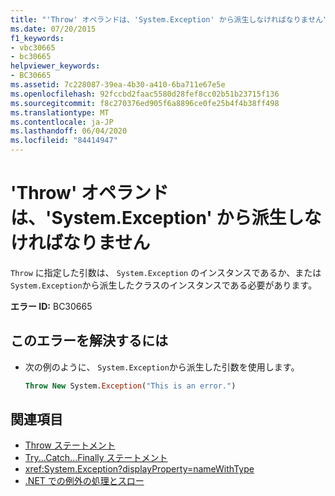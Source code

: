 ```yaml
---
title: "'Throw' オペランドは、'System.Exception' から派生しなければなりません"
ms.date: 07/20/2015
f1_keywords:
- vbc30665
- bc30665
helpviewer_keywords:
- BC30665
ms.assetid: 7c228087-39ea-4b30-a410-6ba711e67e5e
ms.openlocfilehash: 92fccbd2faac5580d28fef8cc02b51b23715f136
ms.sourcegitcommit: f8c270376ed905f6a8896ce0fe25b4f4b38ff498
ms.translationtype: MT
ms.contentlocale: ja-JP
ms.lasthandoff: 06/04/2020
ms.locfileid: "84414947"
---
```

# <a name="throw-operand-must-derive-from-systemexception"></a>'Throw' オペランドは、'System.Exception' から派生しなければなりません
`Throw` に指定した引数は、 `System.Exception` のインスタンスであるか、または `System.Exception`から派生したクラスのインスタンスである必要があります。  
  
 **エラー ID:** BC30665  
  
## <a name="to-correct-this-error"></a>このエラーを解決するには  
  
- 次の例のように、 `System.Exception`から派生した引数を使用します。  
  
    ```vb
    Throw New System.Exception("This is an error.")  
    ```  
  
## <a name="see-also"></a>関連項目

- [Throw ステートメント](../language-reference/statements/throw-statement.md)
- [Try...Catch...Finally ステートメント](../language-reference/statements/try-catch-finally-statement.md)
- <xref:System.Exception?displayProperty=nameWithType>
- [.NET での例外の処理とスロー](../../standard/exceptions/index.md)
